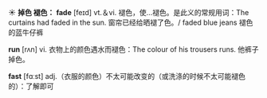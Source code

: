 ☀ <span class="category">**掉色 褪色：**</span>
<span class="vocabulary">**fade**</span> [feɪd] 
<span class="definition">vt.＆vi. 褪色，使…褪色。是此义的常规用词：</span>The curtains had faded in the sun. 窗帘已经给晒褪了色。/ faded blue jeans 褪色的蓝牛仔裤

<span class="vocabulary">**run**</span> [rʌn] 
<span class="definition">vi. 衣物上的颜色遇水而褪色：</span>The colour of his trousers runs. 他裤子掉色。

<span class="vocabulary">**fast**</span> [fɑːst] 
<span class="definition">adj.（衣服的颜色）不太可能改变的（或洗涤的时候不太可能褪色的）：</span>了解即可
